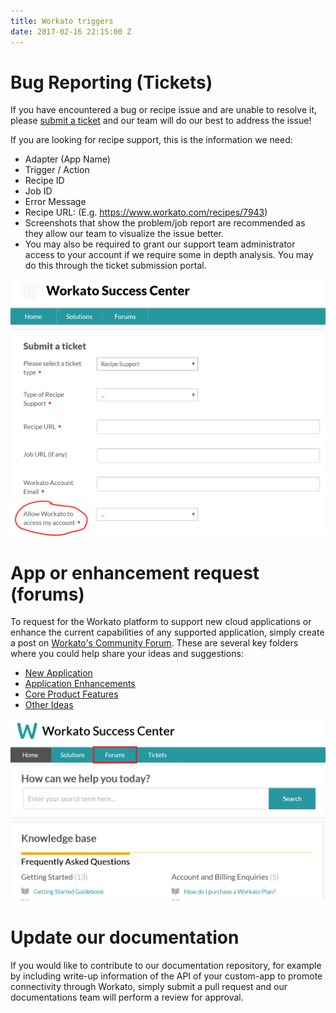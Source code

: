 ```yaml
---
title: Workato triggers
date: 2017-02-16 22:15:00 Z
---
```


# Bug Reporting (Tickets)
If you have encountered a bug or recipe issue and are unable to resolve it, please [submit a ticket](https://support.workato.com/support/tickets/new) and our team will do our best to address the issue!


If you are looking for recipe support, this is the information we need:
- Adapter (App Name)
- Trigger / Action
- Recipe ID
- Job ID
- Error Message
- Recipe URL: (E.g. https://www.workato.com/recipes/7943)
- Screenshots that show the problem/job report are recommended as they allow our team to visualize the issue better.
- You may also be required to grant our support team administrator access to your account if we require some in depth analysis. You may do this through the ticket submission portal.

![allow_access](/_uploads/workato_allow_access.png)

# App or enhancement request (forums)

To request for the Workato platform to support new cloud applications or enhance the current capabilities of any supported application, simply create a post on [Workato's Community Forum](https://support.workato.com/discussions). These are several key folders where you could help share your ideas and suggestions:
- [New Application](https://support.workato.com/discussions/forums/1000228696)
- [Application Enhancements](https://support.workato.com/discussions/forums/1000228697)
- [Core Product Features](https://support.workato.com/discussions/forums/1000228698)
- [Other Ideas](https://support.workato.com/discussions/forums/1000228699)

![forum](/_uploads/workato_forum.png)


# Update our documentation 
If you would like to contribute to our documentation repository, for example by including write-up information of the API of your custom-app to promote connectivity through Workato, simply submit a pull request and our documentations team will perform a review for approval.
